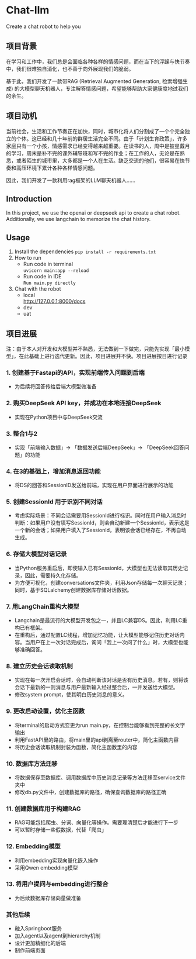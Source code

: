 # Chat-llm
Create a chat robot to help you
## 项目背景

在学习和工作中，我们总是会面临各种各样的情感问题，而在当下的浮躁与快节奏中，我们很难独自消化，也不善于向外展现我们的脆弱。

基于此，我们开发了一款带RAG (Retrieval Augmented Generation, 检索增强生成) 的大模型聊天机器人，专注解答情感问题，希望能够帮助大家健康度地过我们的余生。

## 项目动机

当前社会，生活和工作节奏正在加快，同时，城市化将人们分割成了一个个完全独立的个体。这已经和几十年前的群居生活完全不同。由于「计划生育政策」，许多家庭只有一个小孩，情感需求已经变得越来越重要。在读书的人，周中是披星戴月的学习，周末是补不完的课外辅导班和写不完的作业；在工作的人，无论是在熟悉，或者陌生的城市里，大多都是一个人在生活。缺乏交流的他们，很容易在快节奏和高压环境下累计各种各样情感问题。

因此，我们开发了一款利用rag框架的LLM聊天机器人……

## Introduction
In this project, we use the openai or deepseek api to create a chat robot. 
Additionally, we use langchain to memorize the chat history.
## Usage
1. Install the dependencies
`pip install -r requirements.txt`
2. How to run
   - Run code in terminal  
   ``
   uvicorn main:app --reload
   ``
   - Run code in IDE  
   ``
   Run main.py directly
   ``
3. Chat with the robot
   - local  
   http://127.0.0.1:8000/docs
   - dev
   - uat

## 项目进展
注：由于本人对开发和大模型并不熟悉，无法做到一下做完，只能先实现「最小模型」，在此基础上进行迭代更新。因此，项目进展并不快。项目进展按日进行记录

### 1. 创建基于Fastapi的API，实现前端传入问题到后端

- 为后续将回答传给后端大模型做准备

### 2. 购买DeepSeek API key，并成功在本地连接DeepSeek

- 实现在Python项目中与DeepSeek交流

### 3. 整合1与2

- 实现「前端输入数据」→ 「数据发送后端DeepSeek」→ 「DeepSeek回答问题」的功能

### 4. 在3的基础上，增加消息返回功能

- 将DS的回答和SessionID发送给前端，实现在用户界面进行展示的功能

### 5. 创建SessionId 用于识别不同对话

- 考虑实际场景：不同会话需要用SessionId进行标识。同时在用户输入消息时判断：如果用户没有填写SessionId，则会自动新建一个SessionId，表示这是一个新的会话；如果用户填入了SessionId，表明该会话已经存在，不再自动生成。

### 6. 存储大模型对话记录

- 当Python服务重启后，即使输入已有SessionId，大模型也无法读取其历史记录，因此，需要持久化存储。
- 为方便可视化，创建conversations文件夹，利用Json存储每一次聊天记录；同时，基于SQLalchemy创建数据库存储对话数据。

### 7.  用LangChain重构大模型

- Langchain是最流行的大模型开发包之一，并且LC兼容DS。因此，利用LC重构已有框架。
- 在重构后，通过配置LC线程，增加记忆功能，让大模型能够记住历史对话内容。当用户在上一次对话完成后，询问「我上一次问了什么」时，大模型也能够准确回答。

### 8. 建立历史会话读取机制

- 实现在每一次开启会话时，会自动判断该对话是否有历史消息。若有，则将该会话下最新的一则消息与用户最新输入经过整合后，一并发送给大模型。
- 修改system prompt，使其明白历史消息的意义。

### 9. 更改启动设置，优化主函数

- 将terminal的启动方式变更为run main.py，在控制台能够看到完整的长文字输出
- 利用FastAPI里的路由，将main里的api剥离至router中，简化主函数内容
- 将历史会话读取机制封装为函数，简化主函数里的内容

### 10. 数据库方法迁移

- 将数据保存至数据库、调用数据库中历史消息记录等方法迁移至service文件夹中
- 修改db.py文件中，创建数据库的路径，确保查询数据库的路径正确

### 11. 创建数据库用于构建RAG

- RAG可能包括爬虫、分词、向量化等操作。需要理清楚后才能进行下一步
- 可以暂时存储一些假数据，代替「爬虫」

### 12. Embedding模型

- 利用embedding实现向量化嵌入操作
- 采用Qwen embedding模型

### 13. 将用户提问与embedding进行整合
- 为后续数据库存储向量做准备

### 其他后续

- 融入Springboot服务
- 加入agent以及agent到hierarchy机制
- 设计更加精细化的后端
- 制作前端页面